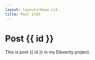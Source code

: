 ```yaml
---
layout: layouts/base.njk
title: Post 1743
---
```


# Post {{ id }}

This is post {{ id }} in my Eleventy project.
